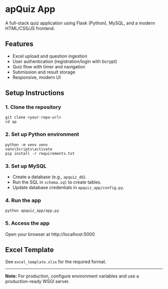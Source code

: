 # apQuiz App

A full-stack quiz application using Flask (Python), MySQL, and a modern HTML/CSS/JS frontend.

## Features

- Excel upload and question ingestion
- User authentication (registration/login with bcrypt)
- Quiz flow with timer and navigation
- Submission and result storage
- Responsive, modern UI

## Setup Instructions

### 1. Clone the repository

```
git clone <your-repo-url>
cd ap
```

### 2. Set up Python environment

```
python -m venv venv
venv\Scripts\activate
pip install -r requirements.txt
```

### 3. Set up MySQL

- Create a database (e.g., `apquiz_db`).
- Run the SQL in `schema.sql` to create tables.
- Update database credentials in `apquiz_app/config.py`.

### 4. Run the app

```
python apquiz_app/app.py
```

### 5. Access the app

Open your browser at http://localhost:5000

## Excel Template

See `excel_template.xlsx` for the required format.

---

**Note:** For production, configure environment variables and use a production-ready WSGI server.
